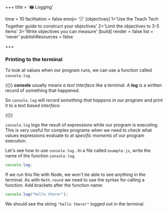 +++
title = '🖨️ Logging'

time = 10
facilitation = false
emoji= '🗄️'
[objectives]
    1='Use the Teach Tech Together guide to construct your objectives'
    2='Limit the objectives to 3-5 items'
    3='Write objectives you can measure'
[build]
  render = false
  list = 'never'
  publishResources = false

+++

### Printing to the terminal

To look at values when our program runs, we can use a function called `console.log`.

{{<note type="tip" title="console.log">}}
**console** usually means _a text interface_ like a terminal. A **log** is a written record of something that happened.

So `console.log` will _record something that happens in our program_ and print it to a _text based interface_.

{{</note>}}

`console.log` logs the result of expressions while our program is executing.
This is very useful for complex programs when we need to check what values expressions evaluate to at _specific moments_ of our program execution.

Let's see how to use `console.log` . In a file called `example.js`, write the name of the function `console.log`.

```js title="example.js"
console.log;
```

If we run this file with Node, we won't be able to see anything in the terminal. As with `Math.round` we need to use the syntax for calling a function. Add brackets after the function name:

```js title="example.js"
console.log("hello there!");
```

We should see the string `"hello there!"` logged out in the terminal.
